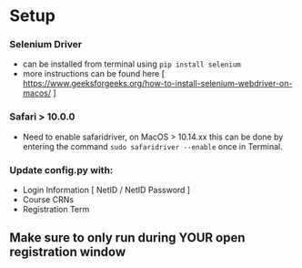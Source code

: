 # Setup #
### Selenium Driver ###
* can be installed from terminal using `pip install selenium`
* more instructions can be found here [ https://www.geeksforgeeks.org/how-to-install-selenium-webdriver-on-macos/ ]

### Safari > 10.0.0 ###
* Need to enable safaridriver, on MacOS > 10.14.xx this can be done by entering the command `sudo safaridriver --enable` once in Terminal.

### Update config.py with: ###
* Login Information [ NetID / NetID Password ]
* Course CRNs
* Registration Term


## Make sure to only run during YOUR open registration window
